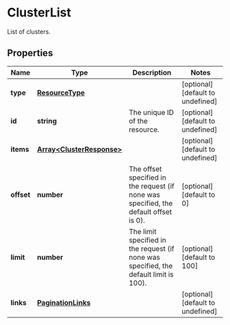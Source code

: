 # ClusterList

List of clusters.
## Properties
| Name | Type | Description | Notes |
| ------------ | ------------- | ------------- | ------------- |
| **type** | [**ResourceType**](ResourceType.md) |  | [optional] [default to undefined] |
| **id** | **string** | The unique ID of the resource. | [optional] [default to undefined] |
| **items** | [**Array&lt;ClusterResponse&gt;**](ClusterResponse.md) |  | [optional] [default to undefined] |
| **offset** | **number** | The offset specified in the request (if none was specified, the default offset is 0).  | [optional] [default to 0] |
| **limit** | **number** | The limit specified in the request (if none was specified, the default limit is 100).  | [optional] [default to 100] |
| **links** | [**PaginationLinks**](PaginationLinks.md) |  | [optional] [default to undefined] |


